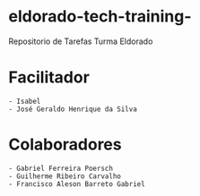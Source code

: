 # eldorado-tech-training-
Repositorio de Tarefas Turma Eldorado
# Facilitador 
	- Isabel 
	- José Geraldo Henrique da Silva
	

# Colaboradores
	- Gabriel Ferreira Poersch
	- Guilherme Ribeiro Carvalho
	- Francisco Aleson Barreto Gabriel
